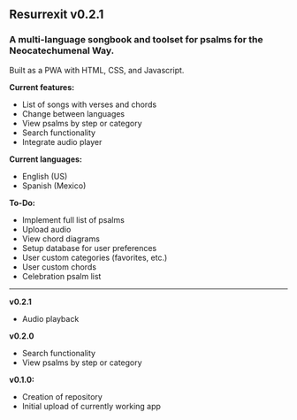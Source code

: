 ## Resurrexit v0.2.1
### A multi-language songbook and toolset for psalms for the Neocatechumenal Way.
Built as a PWA with HTML, CSS, and Javascript.

**Current features:**
- List of songs with verses and chords
- Change between languages
- View psalms by step or category
- Search functionality
- Integrate audio player

**Current languages:**
- English (US)
- Spanish (Mexico)

**To-Do:**
- Implement full list of psalms
- Upload audio
- View chord diagrams
- Setup database for user preferences
- User custom categories (favorites, etc.)
- User custom chords
- Celebration psalm list

---

**v0.2.1**
- Audio playback

**v0.2.0**
- Search functionality
- View psalms by step or category

**v0.1.0:**
- Creation of repository
- Initial upload of currently working app
